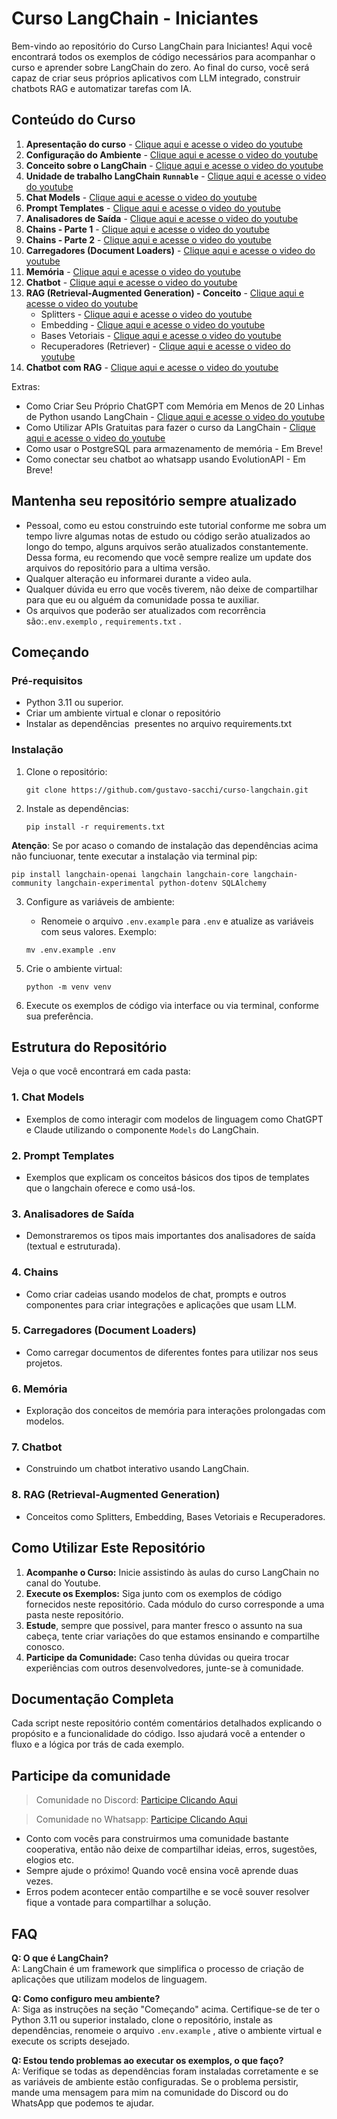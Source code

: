 # Curso LangChain - Iniciantes

Bem-vindo ao repositório do Curso LangChain para Iniciantes! Aqui você encontrará todos os exemplos de código necessários para acompanhar o curso e aprender sobre LangChain do zero. Ao final do curso, você será capaz de criar seus próprios aplicativos com LLM integrado, construir chatbots RAG e automatizar tarefas com IA.

## Conteúdo do Curso

1. **Apresentação do curso** - [Clique aqui e acesse o video do youtube](https://youtu.be/mAa9lnK3HQw)
2. **Configuração do Ambiente** - [Clique aqui e acesse o video do youtube](https://youtu.be/D3oQBfeB23U)
3. **Conceito sobre o LangChain** - [Clique aqui e acesse o video do youtube](https://youtu.be/fNspLmXqm1Q)
4. **Unidade de trabalho LangChain** **`Runnable`** - [Clique aqui e acesse o video do youtube](https://youtu.be/zlas_BXp9nc?si=bHxZDgEhAX9iNiPe)
5. **Chat Models** - [Clique aqui e acesse o video do youtube](https://youtu.be/lfYzOlJCAlo?si=tRPaOK3J8p5jFEY1)
6. **Prompt Templates** - [Clique aqui e acesse o video do youtube](https://youtu.be/lfYzOlJCAlo?si=53uF6FfKTD5JFMzq)
7. **Analisadores de Saída** - [Clique aqui e acesse o video do youtube](https://youtu.be/VQl1V2z0X8o)
8. **Chains - Parte 1** - [Clique aqui e acesse o video do youtube](https://youtu.be/RuxyWgRRDGE?si=cbgJiTqYUxz2onPH)
9. **Chains - Parte 2** - [Clique aqui e acesse o video do youtube](https://youtu.be/E36XcPahzTc?si=uFBx7W8UfE-Y-ec3)
10. **Carregadores (Document Loaders)** - [Clique aqui e acesse o video do youtube](https://youtu.be/DC31BICQFEI)
11. **Memória** - [Clique aqui e acesse o video do youtube](https://youtu.be/uZC34c6DXcI)
12. **Chatbot** - [Clique aqui e acesse o video do youtube](https://youtu.be/2Ama0t2evHM)
13. **RAG (Retrieval-Augmented Generation) - Conceito**  - [Clique aqui e acesse o video do youtube](https://youtu.be/f2IUNYCF-G0)
    - Splitters - [Clique aqui e acesse o video do youtube](https://youtu.be/h1urQIW9UTk)
    - Embedding - [Clique aqui e acesse o video do youtube](https://youtu.be/2TRe7K49X94)
    - Bases Vetoriais - [Clique aqui e acesse o video do youtube](https://youtu.be/xzmk1I73YnA)
    - Recuperadores (Retriever) - [Clique aqui e acesse o video do youtube](https://youtu.be/38wlRpU_T5c)
14. **Chatbot com RAG** - [Clique aqui e acesse o video do youtube](https://youtu.be/4Apq46ruzLc)

Extras:
- Como Criar Seu Próprio ChatGPT com Memória em Menos de 20 Linhas de Python usando LangChain - [Clique aqui e acesse o video do youtube](https://youtu.be/SR4K7Tzc9NA?si=BSNcM0TgXx3-IFJl)
- Como Utilizar APIs Gratuitas para fazer o curso da LangChain - [Clique aqui e acesse o video do youtube]()
- Como usar o PostgreSQL para armazenamento de memória - Em Breve!
- Como conectar seu chatbot ao whatsapp usando EvolutionAPI - Em Breve!

## Mantenha seu repositório sempre atualizado
- Pessoal, como eu estou construindo este tutorial conforme me sobra um tempo livre algumas notas de estudo ou código serão atualizados ao longo do tempo, alguns arquivos serão atualizados constantemente. Dessa forma, eu recomendo que você sempre realize um update dos arquivos do repositório para a ultima versão.
- Qualquer alteração eu informarei durante a video aula.
- Qualquer dúvida eu erro que vocês tiverem, não deixe de compartilhar para que eu ou alguém da comunidade possa te auxiliar.
- Os arquivos que poderão ser atualizados com recorrência são:`.env.exemplo` , `requirements.txt` .

## Começando

### Pré-requisitos

- Python  3.11 ou superior.
- Criar um ambiente virtual e clonar o repositório
- Instalar as dependências  presentes no arquivo requirements.txt

### Instalação

1. Clone o repositório:

   ```
   git clone https://github.com/gustavo-sacchi/curso-langchain.git
   ```

2. Instale as dependências:

   ```
   pip install -r requirements.txt
   ```
**Atenção**: Se por acaso o comando de instalação das dependências acima não funciuonar, tente executar a instalação via terminal pip:

``` 
pip install langchain-openai langchain langchain-core langchain-community langchain-experimental python-dotenv SQLAlchemy
```
    

3. Configure as variáveis de ambiente:

   - Renomeie o arquivo `.env.example` para `.env` e atualize as variáveis com seus valores. Exemplo:

   ```
   mv .env.example .env
   ```

5) Crie o ambiente virtual: 

    ```
    python -m venv venv
    ```

6) Execute os exemplos de código via interface ou via terminal, conforme sua preferência.

## Estrutura do Repositório

Veja o que você encontrará em cada pasta:

### 1. Chat Models

- Exemplos de como interagir com modelos de linguagem como ChatGPT e Claude utilizando o componente `Models` do LangChain.

### 2. Prompt Templates

- Exemplos que explicam os conceitos básicos dos tipos de templates que o langchain oferece e como usá-los.

### 3. Analisadores de Saída

- Demonstraremos os tipos mais importantes dos analisadores de saída (textual e estruturada).

### 4. Chains

- Como criar cadeias usando modelos de chat, prompts e outros componentes para criar integrações e aplicações que usam LLM.

### 5. Carregadores (Document Loaders)

- Como carregar documentos de diferentes fontes para utilizar nos seus projetos.

### 6. Memória

- Exploração dos conceitos de memória para interações prolongadas com modelos.

### 7. Chatbot

- Construindo um chatbot interativo usando LangChain.

### 8. RAG (Retrieval-Augmented Generation)

- Conceitos como Splitters, Embedding, Bases Vetoriais e Recuperadores.

## Como Utilizar Este Repositório

1. **Acompanhe o Curso:** Inicie assistindo às aulas do curso LangChain no canal do Youtube.
2. **Execute os Exemplos:** Siga junto com os exemplos de código fornecidos neste repositório. Cada módulo do curso corresponde a uma pasta neste repositório.
3. **Estude**, sempre que possivel, para manter fresco o assunto na sua cabeça, tente criar variações do que estamos ensinando e compartilhe conosco.
4. **Participe da Comunidade:** Caso tenha dúvidas ou queira trocar experiências com outros desenvolvedores, junte-se à comunidade.

## Documentação Completa

Cada script neste repositório contém comentários detalhados explicando o propósito e a funcionalidade do código. Isso ajudará você a entender o fluxo e a lógica por trás de cada exemplo.

## Participe da comunidade

> Comunidade no Discord: [Participe Clicando Aqui](https://discord.gg/4uTa2YSwAB)

> Comunidade no Whatsapp: [Participe Clicando Aqui](https://chat.whatsapp.com/Fj7dzuUx4TNJBPmNrBkolO)

- Conto com vocês para construirmos uma comunidade bastante cooperativa, então não deixe de compartilhar ideias, erros, sugestões, elogios etc.
- Sempre ajude o próximo! Quando você ensina você aprende duas vezes.
- Erros podem acontecer então compartilhe e se você souver resolver fique a vontade para compartilhar a solução.


## FAQ

**Q: O que é LangChain?**\
A: LangChain é um framework que simplifica o processo de criação de aplicações que utilizam modelos de linguagem.

**Q: Como configuro meu ambiente?**\
A: Siga as instruções na seção "Começando" acima. Certifique-se de ter o Python  3.11 ou superior instalado, clone o repositório, instale as dependências, renomeie o arquivo `.env.example` , ative o ambiente virtual e execute os scripts desejado.

**Q: Estou tendo problemas ao executar os exemplos, o que faço?**\
A: Verifique se todas as dependências foram instaladas corretamente e se as variáveis de ambiente estão configuradas. Se o problema persistir, mande uma mensagem para mim na comunidade do Discord ou do WhatsApp que podemos te ajudar.

